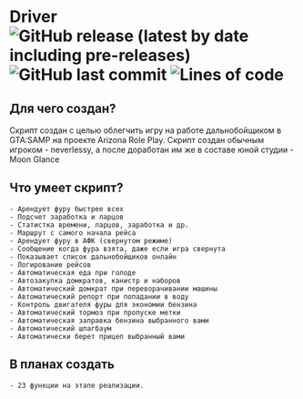 # Driver ![GitHub release (latest by date including pre-releases)](https://img.shields.io/github/v/release/neverlessy/driver-samp?include_prereleases&label=%D0%92%D0%B5%D1%80%D1%81%D0%B8%D1%8F) ![GitHub last commit](https://img.shields.io/github/last-commit/neverlessy/driver-samp?label=%D0%9F%D0%BE%D1%81%D0%BB%D0%B5%D0%B4%D0%BD%D0%B5%D0%B5%20%D0%BE%D0%B1%D0%BD%D0%BE%D0%B2%D0%BB%D0%B5%D0%BD%D0%B8%D0%B5) ![Lines of code](https://img.shields.io/tokei/lines/github/neverlessy/driver-samp?label=%D0%A1%D1%82%D1%80%D0%BE%D0%BA%20%D0%BA%D0%BE%D0%B4%D0%B0)
## Для чего создан?
Скрипт создан с целью облегчить игру на работе дальнобойщиком в GTA:SAMP на     проекте Arizona Role Play. Скрипт создан обычным игроком - neverlessy, а после доработан им же в составе юной студии - Moon Glance
## Что умеет скрипт?
    - Арендует фуру быстрее всех
    - Подсчет заработка и ларцов
    - Статистка времени, ларцов, заработка и др.
    - Маршрут с самого начала рейса
    - Арендует фуру в АФК (свернутом режиме)
    - Сообщение когда фура взята, даже если игра свернута
    - Показывает список дальнобойщиков онлайн
    - Логирование рейсов
    - Автоматическая еда при голоде
    - Автозакупка домкратов, канистр и наборов
    - Автоматический домкрат при переворачивании машины
    - Автоматический репорт при попадании в воду
    - Контроль двигателя фуры для экономии бензина
    - Автоматический тормоз при пропуске метки
    - Автоматическая заправка бензина выбранного вами
    - Автоматический шлагбаум
    - Автоматически берет прицеп выбранный вами
## В планах создать
    - 23 функции на этапе реализации.



